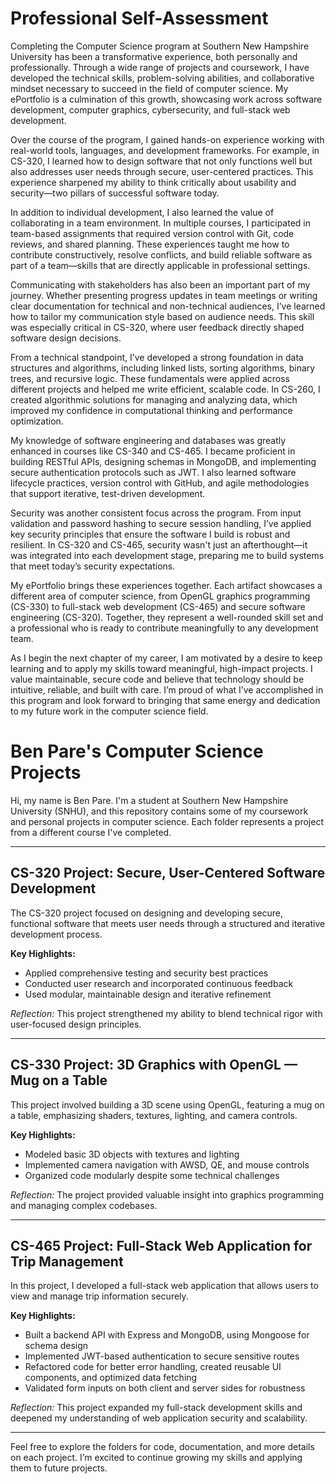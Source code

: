 # Professional Self-Assessment

Completing the Computer Science program at Southern New Hampshire University has been a transformative experience, both personally and professionally. Through a wide range of projects and coursework, I have developed the technical skills, problem-solving abilities, and collaborative mindset necessary to succeed in the field of computer science. My ePortfolio is a culmination of this growth, showcasing work across software development, computer graphics, cybersecurity, and full-stack web development.

Over the course of the program, I gained hands-on experience working with real-world tools, languages, and development frameworks. For example, in CS-320, I learned how to design software that not only functions well but also addresses user needs through secure, user-centered practices. This experience sharpened my ability to think critically about usability and security—two pillars of successful software today.

In addition to individual development, I also learned the value of collaborating in a team environment. In multiple courses, I participated in team-based assignments that required version control with Git, code reviews, and shared planning. These experiences taught me how to contribute constructively, resolve conflicts, and build reliable software as part of a team—skills that are directly applicable in professional settings.

Communicating with stakeholders has also been an important part of my journey. Whether presenting progress updates in team meetings or writing clear documentation for technical and non-technical audiences, I’ve learned how to tailor my communication style based on audience needs. This skill was especially critical in CS-320, where user feedback directly shaped software design decisions.

From a technical standpoint, I’ve developed a strong foundation in data structures and algorithms, including linked lists, sorting algorithms, binary trees, and recursive logic. These fundamentals were applied across different projects and helped me write efficient, scalable code. In CS-260, I created algorithmic solutions for managing and analyzing data, which improved my confidence in computational thinking and performance optimization.

My knowledge of software engineering and databases was greatly enhanced in courses like CS-340 and CS-465. I became proficient in building RESTful APIs, designing schemas in MongoDB, and implementing secure authentication protocols such as JWT. I also learned software lifecycle practices, version control with GitHub, and agile methodologies that support iterative, test-driven development.

Security was another consistent focus across the program. From input validation and password hashing to secure session handling, I’ve applied key security principles that ensure the software I build is robust and resilient. In CS-320 and CS-465, security wasn't just an afterthought—it was integrated into each development stage, preparing me to build systems that meet today’s security expectations.

My ePortfolio brings these experiences together. Each artifact showcases a different area of computer science, from OpenGL graphics programming (CS-330) to full-stack web development (CS-465) and secure software engineering (CS-320). Together, they represent a well-rounded skill set and a professional who is ready to contribute meaningfully to any development team.

As I begin the next chapter of my career, I am motivated by a desire to keep learning and to apply my skills toward meaningful, high-impact projects. I value maintainable, secure code and believe that technology should be intuitive, reliable, and built with care. I’m proud of what I’ve accomplished in this program and look forward to bringing that same energy and dedication to my future work in the computer science field.

# Ben Pare's Computer Science Projects

Hi, my name is Ben Pare. I'm a student at Southern New Hampshire University (SNHU), and this repository contains some of my coursework and personal projects in computer science. Each folder represents a project from a different course I've completed.

---

## CS-320 Project: Secure, User-Centered Software Development

The CS-320 project focused on designing and developing secure, functional software that meets user needs through a structured and iterative development process.

**Key Highlights:**  
- Applied comprehensive testing and security best practices  
- Conducted user research and incorporated continuous feedback  
- Used modular, maintainable design and iterative refinement  

*Reflection:* This project strengthened my ability to blend technical rigor with user-focused design principles.

---

## CS-330 Project: 3D Graphics with OpenGL — Mug on a Table

This project involved building a 3D scene using OpenGL, featuring a mug on a table, emphasizing shaders, textures, lighting, and camera controls.

**Key Highlights:**  
- Modeled basic 3D objects with textures and lighting  
- Implemented camera navigation with AWSD, QE, and mouse controls  
- Organized code modularly despite some technical challenges  

*Reflection:* The project provided valuable insight into graphics programming and managing complex codebases.

---

## CS-465 Project: Full-Stack Web Application for Trip Management

In this project, I developed a full-stack web application that allows users to view and manage trip information securely.

**Key Highlights:**  
- Built a backend API with Express and MongoDB, using Mongoose for schema design  
- Implemented JWT-based authentication to secure sensitive routes  
- Refactored code for better error handling, created reusable UI components, and optimized data fetching  
- Validated form inputs on both client and server sides for robustness  

*Reflection:* This project expanded my full-stack development skills and deepened my understanding of web application security and scalability.

---

Feel free to explore the folders for code, documentation, and more details on each project. I’m excited to continue growing my skills and applying them to future projects.
